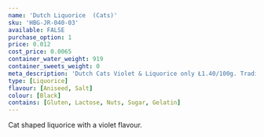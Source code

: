 ```yaml
---
name: 'Dutch Liquorice  (Cats)'
sku: 'HBG-JR-040-03'
available: FALSE
purchase_option: 1
price: 0.012
cost_price: 0.0065
container_water_weight: 919
container_sweets_weight: 0
meta_description: 'Dutch Cats Violet & Liquorice only Ł1.40/100g. Traditional sweets and more at Humbugs Confectionery  Store. Specialists in satisfying your sweet tooth!'
type: [Liquorice]
flavour: [Aniseed, Salt]
colour: [Black]
contains: [Gluten, Lactose, Nuts, Sugar, Gelatin]
---
```

Cat shaped liquorice with a violet flavour.
